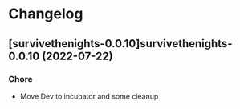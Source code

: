 # Changelog



## [survivethenights-0.0.10]survivethenights-0.0.10 (2022-07-22)

### Chore

- Move Dev to incubator and some cleanup
  
  